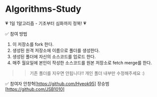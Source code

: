# Algorithms-Study

💗 1일 1알고리즘 - 기초부터 심화까지 정복! 💗

✅ 참여 방법
1. 이 저장소를 fork 한다.
2. 생성된 원격 저장소에 이름으로 폴더를 생성한다.
3. 생성된 폴더에 자신의 소스코드를 업로드 한다.
4. 매주 월요일에 본인이 작성한 소스코드를 원본 저장소로 fetch merge를 한다.

>> 기존 폴더를 지우면 안됩니다!! 개인 폴더 내부만 수정해주세요 :)

✅ 참여자
안창혁[https://github.com/Hyeok95]
장승범[https://github.com/JSB1010]
